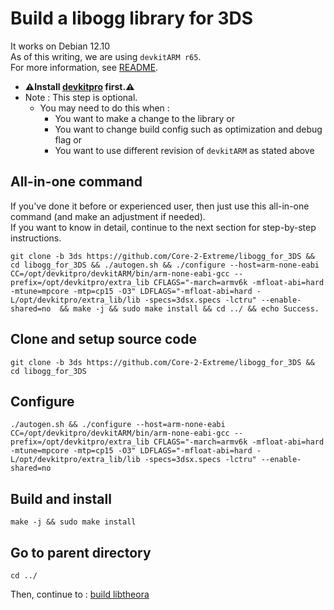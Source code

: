 # Build a libogg library for 3DS

It works on Debian 12.10 \
As of this writing, we are using `devkitARM r65`. \
For more information, see [README](../README.md#build).

* **⚠️Install [devkitpro](00_devkitpro_install.md) first.⚠️**
* Note : This step is optional.
	* You may need to do this when :
		* You want to make a change to the library or
		* You want to change build config such as optimization and debug flag or
		* You want to use different revision of `devkitARM` as stated above

## All-in-one command
If you've done it before or experienced user, then just use this all-in-one command (and make an adjustment if needed). \
If you want to know in detail, continue to the next section for step-by-step instructions.
```
git clone -b 3ds https://github.com/Core-2-Extreme/libogg_for_3DS && cd libogg_for_3DS && ./autogen.sh && ./configure --host=arm-none-eabi CC=/opt/devkitpro/devkitARM/bin/arm-none-eabi-gcc --prefix=/opt/devkitpro/extra_lib CFLAGS="-march=armv6k -mfloat-abi=hard -mtune=mpcore -mtp=cp15 -O3" LDFLAGS="-mfloat-abi=hard -L/opt/devkitpro/extra_lib/lib -specs=3dsx.specs -lctru" --enable-shared=no  && make -j && sudo make install && cd ../ && echo Success.
```

## Clone and setup source code
```
git clone -b 3ds https://github.com/Core-2-Extreme/libogg_for_3DS && cd libogg_for_3DS
```

## Configure
```
./autogen.sh && ./configure --host=arm-none-eabi CC=/opt/devkitpro/devkitARM/bin/arm-none-eabi-gcc --prefix=/opt/devkitpro/extra_lib CFLAGS="-march=armv6k -mfloat-abi=hard -mtune=mpcore -mtp=cp15 -O3" LDFLAGS="-mfloat-abi=hard -L/opt/devkitpro/extra_lib/lib -specs=3dsx.specs -lctru" --enable-shared=no
```

## Build and install
```
make -j && sudo make install
```

## Go to parent directory
```
cd ../
```

Then, continue to : [build libtheora](08_libtheora_build.md)
